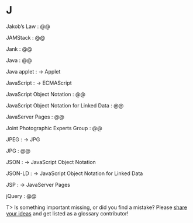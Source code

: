 # J

Jakob’s Law
: @@

JAMStack
: @@

Jank
: @@

Java
: @@

Java applet
: → Applet

JavaScript
: → ECMAScript

JavaScript Object Notation
: @@

JavaScript Object Notation for Linked Data
: @@

JavaServer Pages
: @@

Joint Photographic Experts Group
: @@

JPEG
: → JPG

JPG
: @@

JSON
: → JavaScript Object Notation

JSON-LD
: → JavaScript Object Notation for Linked Data

JSP
: → JavaServer Pages

jQuery
: @@

T> Is something important missing, or did you find a mistake? Please [share your ideas](https://github.com/j9t/web-development-glossary/blob/master/manuscript/j.md) and get listed as a glossary contributor!